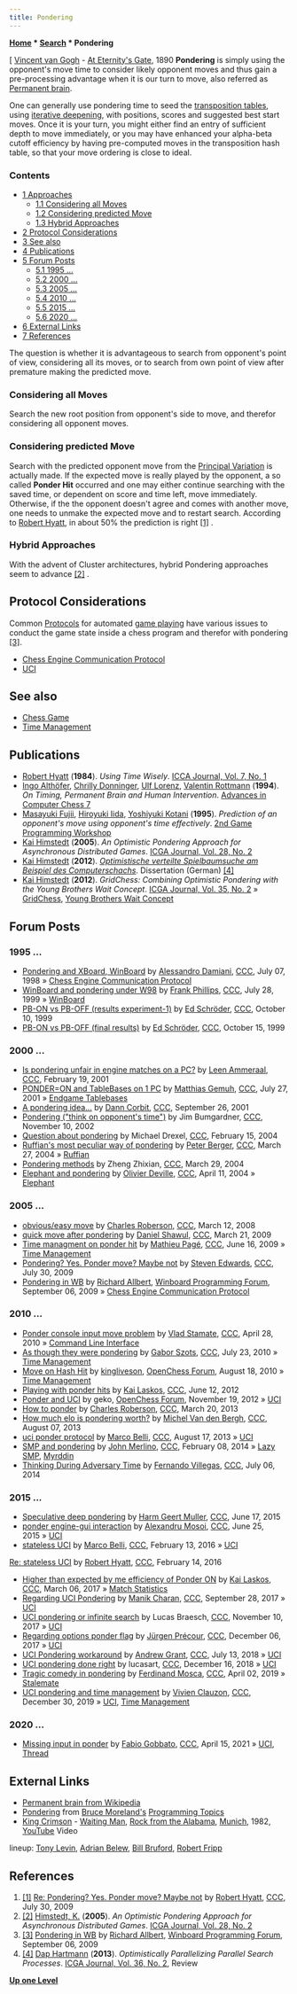 ```yaml
---
title: Pondering
---
```

**[Home](Home "Home") \* [Search](Search "Search") \* Pondering**



[ [Vincent van Gogh](Category:Vincent_van_Gogh "Category:Vincent van Gogh") - [At Eternity's Gate](https://en.wikipedia.org/wiki/At_Eternity%27s_Gate), 1890
**Pondering** is simply using the opponent's move time to consider likely opponent moves and thus gain a pre-processing advantage when it is our turn to move, also referred as [Permanent brain](https://en.wikipedia.org/wiki/Permanent_brain).


One can generally use pondering time to seed the [transposition tables](Transposition_Table "Transposition Table"), using [iterative deepening](Iterative_Deepening "Iterative Deepening"), with positions, scores and suggested best start moves. Once it is your turn, you might either find an entry of sufficient depth to move immediately, or you may have enhanced your alpha-beta cutoff efficiency by having pre-computed moves in the transposition hash table, so that your move ordering is close to ideal. 



### Contents


* [1 Approaches](#approaches)
	+ [1.1 Considering all Moves](#considering-all-moves)
	+ [1.2 Considering predicted Move](#considering-predicted-move)
	+ [1.3 Hybrid Approaches](#hybrid-approaches)
* [2 Protocol Considerations](#protocol-considerations)
* [3 See also](#see-also)
* [4 Publications](#publications)
* [5 Forum Posts](#forum-posts)
	+ [5.1 1995 ...](#1995-...)
	+ [5.2 2000 ...](#2000-...)
	+ [5.3 2005 ...](#2005-...)
	+ [5.4 2010 ...](#2010-...)
	+ [5.5 2015 ...](#2015-...)
	+ [5.6 2020 ...](#2020-...)
* [6 External Links](#external-links)
* [7 References](#references)






The question is whether it is advantageous to search from opponent's point of view, considering all its moves, or to search from own point of view after premature making the predicted move. 



### Considering all Moves


Search the new root position from opponent's side to move, and therefor considering all opponent moves.



### Considering predicted Move


Search with the predicted opponent move from the [Principal Variation](Principal_Variation "Principal Variation") is actually made. If the expected move is really played by the opponent, a so called **Ponder Hit** occurred and one may either continue searching with the saved time, or dependent on score and time left, move immediately. Otherwise, if the the opponent doesn't agree and comes with another move, one needs to unmake the expected move and to restart search. According to [Robert Hyatt](Robert_Hyatt "Robert Hyatt"), in about 50% the prediction is right <a id="cite-note-1" href="#cite-ref-1">[1]</a> .



### Hybrid Approaches


With the advent of Cluster architectures, hybrid Pondering approaches seem to advance <a id="cite-note-2" href="#cite-ref-2">[2]</a> .



## Protocol Considerations


Common [Protocols](Protocols "Protocols") for automated [game playing](Chess_Game "Chess Game") have various issues to conduct the game state inside a chess program and therefor with pondering <a id="cite-note-3" href="#cite-ref-3">[3]</a>.



* [Chess Engine Communication Protocol](Chess_Engine_Communication_Protocol "Chess Engine Communication Protocol")
* [UCI](UCI "UCI")


## See also


* [Chess Game](Chess_Game "Chess Game")
* [Time Management](Time_Management "Time Management")


## Publications


* [Robert Hyatt](Robert_Hyatt "Robert Hyatt") (**1984**). *Using Time Wisely*. [ICCA Journal, Vol. 7, No. 1](ICGA_Journal#7_1 "ICGA Journal")
* [Ingo Althöfer](Ingo_Alth%C3%B6fer "Ingo Althöfer"), [Chrilly Donninger](Chrilly_Donninger "Chrilly Donninger"), [Ulf Lorenz](Ulf_Lorenz "Ulf Lorenz"), [Valentin Rottmann](Valentin_Rottmann "Valentin Rottmann") (**1994**). *On Timing, Permanent Brain and Human Intervention*. [Advances in Computer Chess 7](Advances_in_Computer_Chess_7 "Advances in Computer Chess 7")
* [Masayuki Fujii](index.php?title=Masayuki_Fujii&action=edit&redlink=1 "Masayuki Fujii (page does not exist)"), [Hiroyuki Iida](Hiroyuki_Iida "Hiroyuki Iida"), [Yoshiyuki Kotani](Yoshiyuki_Kotani "Yoshiyuki Kotani") (**1995**). *Prediction of an opponent's move using opponent's time effectively*. [2nd Game Programming Workshop](Conferences#GPW "Conferences")
* [Kai Himstedt](Kai_Himstedt "Kai Himstedt") (**2005**). *An Optimistic Pondering Approach for Asynchronous Distributed Games*. [ICGA Journal, Vol. 28, No. 2](ICGA_Journal#28_2 "ICGA Journal")
* [Kai Himstedt](Kai_Himstedt "Kai Himstedt") (**2012**). *[Optimistische verteilte Spielbaumsuche am Beispiel des Computerschachs](http://www.shaker.de/de/content/catalogue/index.asp?ID=8&ISBN=978-3-8440-0803-6)*. Dissertation (German) <a id="cite-note-4" href="#cite-ref-4">[4]</a>
* [Kai Himstedt](Kai_Himstedt "Kai Himstedt") (**2012**). *GridChess: Combining Optimistic Pondering with the Young Brothers Wait Concept*. [ICGA Journal, Vol. 35, No. 2](ICGA_Journal#35_2 "ICGA Journal") » [GridChess](GridChess "GridChess"), [Young Brothers Wait Concept](Young_Brothers_Wait_Concept "Young Brothers Wait Concept")


## Forum Posts


### 1995 ...


* [Pondering and XBoard, WinBoard](https://www.stmintz.com/ccc/index.php?id=21841) by [Alessandro Damiani](Alessandro_Damiani "Alessandro Damiani"), [CCC](CCC "CCC"), July 07, 1998 » [Chess Engine Communication Protocol](Chess_Engine_Communication_Protocol "Chess Engine Communication Protocol")
* [WinBoard and pondering under W98](https://www.stmintz.com/ccc/index.php?id=62577) by [Frank Phillips](Frank_Phillips "Frank Phillips"), [CCC](CCC "CCC"), July 28, 1999 » [WinBoard](WinBoard "WinBoard")
* [PB-ON vs PB-OFF (results experiment-1)](https://www.stmintz.com/ccc/index.php?id=72537) by [Ed Schröder](Ed_Schroder "Ed Schroder"), [CCC](CCC "CCC"), October 10, 1999
* [PB-ON vs PB-OFF (final results)](https://www.stmintz.com/ccc/index.php?id=73408) by [Ed Schröder](Ed_Schroder "Ed Schroder"), [CCC](CCC "CCC"), October 15, 1999


### 2000 ...


* [Is pondering unfair in engine matches on a PC?](https://www.stmintz.com/ccc/index.php?id=155085) by [Leen Ammeraal](Leen_Ammeraal "Leen Ammeraal"), [CCC](CCC "CCC"), February 19, 2001
* [PONDER=ON and TableBases on 1 PC](https://www.stmintz.com/ccc/index.php?id=181281) by [Matthias Gemuh](Matthias_Gemuh "Matthias Gemuh"), [CCC](CCC "CCC"), July 27, 2001 » [Endgame Tablebases](Endgame_Tablebases "Endgame Tablebases")
* [A pondering idea...](https://www.stmintz.com/ccc/index.php?id=190547) by [Dann Corbit](Dann_Corbit "Dann Corbit"), [CCC](CCC "CCC"), September 26, 2001
* [Pondering ("think on opponent's time")](https://www.stmintz.com/ccc/index.php?id=264237) by Jim Bumgardner, [CCC](CCC "CCC"), November 10, 2002
* [Question about pondering](https://www.stmintz.com/ccc/index.php?id=349367) by Michael Drexel, [CCC](CCC "CCC"), February 15, 2004
* [Ruffian's most peculiar way of pondering](https://www.stmintz.com/ccc/index.php?id=356976) by [Peter Berger](Peter_Berger "Peter Berger"), [CCC](CCC "CCC"), March 27, 2004 » [Ruffian](Ruffian "Ruffian")
* [Pondering methods](https://www.stmintz.com/ccc/index.php?id=357181) by Zheng Zhixian, [CCC](CCC "CCC"), March 29, 2004
* [Elephant and pondering](https://www.stmintz.com/ccc/index.php?id=359543) by [Olivier Deville](Olivier_Deville "Olivier Deville"), [CCC](CCC "CCC"), April 11, 2004 » [Elephant](Elephant "Elephant")


### 2005 ...


* [obvious/easy move](http://www.talkchess.com/forum/viewtopic.php?t=20125) by [Charles Roberson](Charles_Roberson "Charles Roberson"), [CCC](CCC "CCC"), March 12, 2008
* [quick move after pondering](http://www.talkchess.com/forum/viewtopic.php?t=27105) by [Daniel Shawul](Daniel_Shawul "Daniel Shawul"), [CCC](CCC "CCC"), March 21, 2009
* [Time managment on ponder hit](http://www.talkchess.com/forum/viewtopic.php?t=28438) by [Mathieu Pagé](Mathieu_Pag%C3%A9 "Mathieu Pagé"), [CCC](CCC "CCC"), June 16, 2009 » [Time Management](Time_Management "Time Management")
* [Pondering? Yes. Ponder move? Maybe not](http://www.talkchess.com/forum/viewtopic.php?t=29166) by [Steven Edwards](Steven_Edwards "Steven Edwards"), [CCC](CCC "CCC"), July 30, 2009
* [Pondering in WB](http://www.open-aurec.com/wbforum/viewtopic.php?f=4&t=50392) by [Richard Allbert](Richard_Allbert "Richard Allbert"), [Winboard Programming Forum](Computer_Chess_Forums "Computer Chess Forums"), September 06, 2009 » [Chess Engine Communication Protocol](Chess_Engine_Communication_Protocol "Chess Engine Communication Protocol")


### 2010 ...


* [Ponder console input move problem](http://www.talkchess.com/forum/viewtopic.php?t=34051) by [Vlad Stamate](Vlad_Stamate "Vlad Stamate"), [CCC](CCC "CCC"), April 28, 2010 » [Command Line Interface](index.php?title=Command_Line_Interface&action=edit&redlink=1 "Command Line Interface (page does not exist)")
* [As though they were pondering](http://www.talkchess.com/forum/viewtopic.php?t=35554) by [Gabor Szots](Gabor_Szots "Gabor Szots"), [CCC](CCC "CCC"), July 23, 2010 » [Time Management](Time_Management "Time Management")
* [Move on Hash Hit](http://www.open-chess.org/viewtopic.php?f=5&t=588) by [kingliveson](Franklin_Titus "Franklin Titus"), [OpenChess Forum](Computer_Chess_Forums "Computer Chess Forums"), August 18, 2010 » [Time Management](Time_Management "Time Management")
* [Playing with ponder hits](http://www.talkchess.com/forum/viewtopic.php?t=44037) by [Kai Laskos](Kai_Laskos "Kai Laskos"), [CCC](CCC "CCC"), June 12, 2012
* [Ponder and UCI](http://www.open-chess.org/viewtopic.php?f=5&t=2146) by geko, [OpenChess Forum](Computer_Chess_Forums "Computer Chess Forums"), November 19, 2012 » [UCI](UCI "UCI")
* [How to ponder](http://www.talkchess.com/forum/viewtopic.php?t=47554) by [Charles Roberson](Charles_Roberson "Charles Roberson"), [CCC](CCC "CCC"), March 20, 2013
* [How much elo is pondering worth?](http://www.talkchess.com/forum/viewtopic.php?t=48864) by [Michel Van den Bergh](Michel_Van_den_Bergh "Michel Van den Bergh"), [CCC](CCC "CCC"), August 07, 2013
* [uci ponder protocol](http://www.talkchess.com/forum/viewtopic.php?t=48996) by [Marco Belli](Marco_Belli "Marco Belli"), [CCC](CCC "CCC"), August 17, 2013 » [UCI](UCI "UCI")
* [SMP and pondering](http://www.talkchess.com/forum/viewtopic.php?t=51198) by [John Merlino](John_Merlino "John Merlino"), [CCC](CCC "CCC"), February 08, 2014 » [Lazy SMP](Lazy_SMP "Lazy SMP"), [Myrddin](Myrddin "Myrddin")
* [Thinking During Adversary Time](http://www.talkchess.com/forum/viewtopic.php?t=52882) by [Fernando Villegas](Fernando_Villegas "Fernando Villegas"), [CCC](CCC "CCC"), July 06, 2014


### 2015 ...


* [Speculative deep pondering](http://www.talkchess.com/forum/viewtopic.php?t=56697) by [Harm Geert Muller](Harm_Geert_Muller "Harm Geert Muller"), [CCC](CCC "CCC"), June 17, 2015
* [ponder engine-gui interaction](http://www.talkchess.com/forum/viewtopic.php?t=56776) by [Alexandru Mosoi](Alexandru_Mosoi "Alexandru Mosoi"), [CCC](CCC "CCC"), June 25, 2015 » [UCI](UCI "UCI")
* [stateless UCI](http://www.talkchess.com/forum/viewtopic.php?t=59235) by [Marco Belli](Marco_Belli "Marco Belli"), [CCC](CCC "CCC"), February 13, 2016 » [UCI](UCI "UCI")


 [Re: stateless UCI](http://www.talkchess.com/forum/viewtopic.php?t=59235&start=11) by [Robert Hyatt](Robert_Hyatt "Robert Hyatt"), [CCC](CCC "CCC"), February 14, 2016
* [Higher than expected by me efficiency of Ponder ON](http://www.talkchess.com/forum/viewtopic.php?t=63355) by [Kai Laskos](Kai_Laskos "Kai Laskos"), [CCC](CCC "CCC"), March 06, 2017 » [Match Statistics](Match_Statistics "Match Statistics")
* [Regarding UCI Pondering](http://www.talkchess.com/forum/viewtopic.php?t=65324) by [Manik Charan](Manik_Charan "Manik Charan"), [CCC](CCC "CCC"), September 28, 2017 » [UCI](UCI "UCI")
* [UCI pondering or infinite search](http://www.talkchess.com/forum/viewtopic.php?t=65679) by Lucas Braesch, [CCC](CCC "CCC"), November 10, 2017 » [UCI](UCI "UCI")
* [Regarding options ponder flag](http://www.talkchess.com/forum/viewtopic.php?t=65913) by [Jürgen Précour](index.php?title=J%C3%BCrgen_Pr%C3%A9cour&action=edit&redlink=1 "Jürgen Précour (page does not exist)"), [CCC](CCC "CCC"), December 06, 2017 » [UCI](UCI "UCI")
* [UCI Pondering workaround](http://www.talkchess.com/forum3/viewtopic.php?f=7&t=67971) by [Andrew Grant](Andrew_Grant "Andrew Grant"), [CCC](CCC "CCC"), July 13, 2018 » [UCI](UCI "UCI")
* [UCI pondering done right](http://www.talkchess.com/forum3/viewtopic.php?f=7&t=69279) by lucasart, [CCC](CCC "CCC"), December 16, 2018 » [UCI](UCI "UCI")
* [Tragic comedy in pondering](http://www.talkchess.com/forum3/viewtopic.php?f=2&t=70385) by [Ferdinand Mosca](Ferdinand_Mosca "Ferdinand Mosca"), [CCC](CCC "CCC"), April 02, 2019 » [Stalemate](Stalemate "Stalemate")
* [UCI pondering and time management](http://www.talkchess.com/forum3/viewtopic.php?f=7&t=72686) by [Vivien Clauzon](Vivien_Clauzon "Vivien Clauzon"), [CCC](CCC "CCC"), December 30, 2019 » [UCI](UCI "UCI"), [Time Management](Time_Management "Time Management")


### 2020 ...


* [Missing input in ponder](http://www.talkchess.com/forum3/viewtopic.php?f=7&t=77088) by [Fabio Gobbato](Fabio_Gobbato "Fabio Gobbato"), [CCC](CCC "CCC"), April 15, 2021 » [UCI](UCI "UCI"), [Thread](Thread "Thread")


## External Links


* [Permanent brain from Wikipedia](https://en.wikipedia.org/wiki/Permanent_brain)
* [Pondering](http://web.archive.org/web/20071027053527/www.brucemo.com/compchess/programming/pondering.htm) from [Bruce Moreland's](Bruce_Moreland "Bruce Moreland") [Programming Topics](http://web.archive.org/web/20070607231311/www.brucemo.com/compchess/programming/index.htm)
* [King Crimson](Category:King_Crimson "Category:King Crimson") - [Waiting Man](https://en.wikipedia.org/wiki/Beat_(King_Crimson_album)), [Rock from the Alabama](https://en.wikipedia.org/wiki/Alabama-Halle), [Munich](https://en.wikipedia.org/wiki/Munich), 1982, [YouTube](https://en.wikipedia.org/wiki/YouTube) Video


 lineup: [Tony Levin](https://en.wikipedia.org/wiki/Tony_Levin), [Adrian Belew](Category:Adrian_Belew "Category:Adrian Belew"), [Bill Bruford](Category:Bill_Bruford "Category:Bill Bruford"), [Robert Fripp](Category:Robert_Fripp "Category:Robert Fripp")
 
## References


1. <a id="cite-ref-1" href="#cite-note-1">[1]</a> [Re: Pondering? Yes. Ponder move? Maybe not](http://www.talkchess.com/forum/viewtopic.php?topic_view=threads&p=283576&t=29166) by [Robert Hyatt](Robert_Hyatt "Robert Hyatt"), [CCC](CCC "CCC"), July 30, 2009
2. <a id="cite-ref-2" href="#cite-note-2">[2]</a> [Himstedt, K.](Kai_Himstedt "Kai Himstedt") (**2005**). *An Optimistic Pondering Approach for Asynchronous Distributed Games*. [ICGA Journal, Vol. 28, No. 2](ICGA_Journal#28_2 "ICGA Journal")
3. <a id="cite-ref-3" href="#cite-note-3">[3]</a> [Pondering in WB](http://www.open-aurec.com/wbforum/viewtopic.php?f=4&t=50392) by [Richard Allbert](Richard_Allbert "Richard Allbert"), [Winboard Programming Forum](Computer_Chess_Forums "Computer Chess Forums"), September 06, 2009
4. <a id="cite-ref-4" href="#cite-note-4">[4]</a> [Dap Hartmann](Dap_Hartmann "Dap Hartmann") (**2013**). *Optimistically Parallelizing Parallel Search Processes*. [ICGA Journal, Vol. 36, No. 2](ICGA_Journal#36_2 "ICGA Journal"), Review

**[Up one Level](Search "Search")**







 
